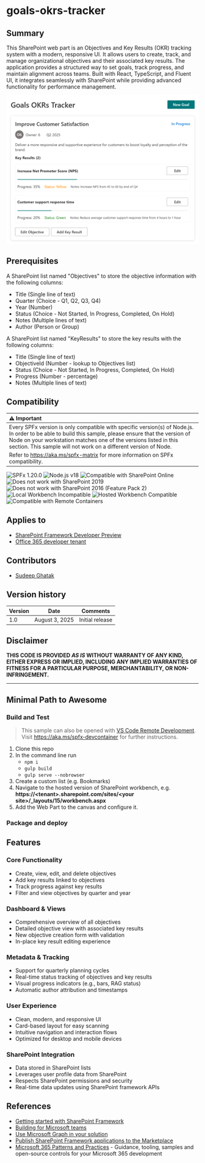 # goals-okrs-tracker

## Summary

This SharePoint web part is an Objectives and Key Results (OKR) tracking system with a modern, responsive UI. It allows users to create, track, and manage organizational objectives and their associated key results. The application provides a structured way to set goals, track progress, and maintain alignment across teams. Built with React, TypeScript, and Fluent UI, it integrates seamlessly with SharePoint while providing advanced functionality for performance management.

![OKR Dashboard](./assets/Screenshot.png)


## Prerequisites

A SharePoint list named "Objectives" to store the objective information with the following columns:

 - Title (Single line of text)
 - Quarter (Choice - Q1, Q2, Q3, Q4)
 - Year (Number)
 - Status (Choice - Not Started, In Progress, Completed, On Hold)
 - Notes (Multiple lines of text)
 - Author (Person or Group)

A SharePoint list named "KeyResults" to store the key results with the following columns:

 - Title (Single line of text)
 - ObjectiveId (Number - lookup to Objectives list)
 - Status (Choice - Not Started, In Progress, Completed, On Hold)
 - Progress (Number - percentage)
 - Notes (Multiple lines of text)

## Compatibility

| :warning: Important          |
|:---------------------------|
| Every SPFx version is only compatible with specific version(s) of Node.js. In order to be able to build this sample, please ensure that the version of Node on your workstation matches one of the versions listed in this section. This sample will not work on a different version of Node.|
|Refer to <https://aka.ms/spfx-matrix> for more information on SPFx compatibility.   |

![SPFx 1.20.0](https://img.shields.io/badge/SPFx-1.20.0-green.svg)
![Node.js v18](https://img.shields.io/badge/Node.js-v18-green.svg)
![Compatible with SharePoint Online](https://img.shields.io/badge/SharePoint%20Online-Compatible-green.svg)
![Does not work with SharePoint 2019](https://img.shields.io/badge/SharePoint%20Server%202019-Incompatible-red.svg "SharePoint Server 2019 requires SPFx 1.4.1 or lower")
![Does not work with SharePoint 2016 (Feature Pack 2)](https://img.shields.io/badge/SharePoint%20Server%202016%20(Feature%20Pack%202)-Incompatible-red.svg "SharePoint Server 2016 Feature Pack 2 requires SPFx 1.1")
![Local Workbench Incompatible](https://img.shields.io/badge/Local%20Workbench-Incompatible-red.svg)
![Hosted Workbench Compatible](https://img.shields.io/badge/Hosted%20Workbench-Compatible-green.svg)
![Compatible with Remote Containers](https://img.shields.io/badge/Remote%20Containers-Compatible-green.svg)

## Applies to

- [SharePoint Framework Developer Preview](https://learn.microsoft.com/sharepoint/dev/spfx/sharepoint-framework-overview)
- [Office 365 developer tenant](https://learn.microsoft.com/sharepoint/dev/spfx/set-up-your-developer-tenant)

## Contributors

- [Sudeep Ghatak](https://github.com/sudeepghatak)

## Version history

|Version|Date|Comments|
|-------|----|--------|
|1.0|August 3, 2025|Initial release|

## Disclaimer

**THIS CODE IS PROVIDED _AS IS_ WITHOUT WARRANTY OF ANY KIND, EITHER EXPRESS OR IMPLIED, INCLUDING ANY IMPLIED WARRANTIES OF FITNESS FOR A PARTICULAR PURPOSE, MERCHANTABILITY, OR NON-INFRINGEMENT.**

---

## Minimal Path to Awesome

### Build and Test

> This sample can also be opened with [VS Code Remote Development](https://code.visualstudio.com/docs/remote/remote-overview). Visit <https://aka.ms/spfx-devcontainer> for further instructions.

1. Clone this repo
1. In the command line run
    - `npm i`
    - `gulp build`
    - `gulp serve --nobrowser`
1. Create a custom list (e.g. Bookmarks)
1. Navigate to the hosted version of SharePoint workbench, e.g. **https://\<tenant>.sharepoint.com/sites/\<your site>/_layouts/15/workbench.aspx**
1. Add the Web Part to the canvas and configure it.

### Package and deploy

## Features

### Core Functionality
- Create, view, edit, and delete objectives  
- Add key results linked to objectives  
- Track progress against key results  
- Filter and view objectives by quarter and year  

### Dashboard & Views
- Comprehensive overview of all objectives  
- Detailed objective view with associated key results  
- New objective creation form with validation  
- In-place key result editing experience  

### Metadata & Tracking
- Support for quarterly planning cycles  
- Real-time status tracking of objectives and key results  
- Visual progress indicators (e.g., bars, RAG status)  
- Automatic author attribution and timestamps  

### User Experience
- Clean, modern, and responsive UI  
- Card-based layout for easy scanning  
- Intuitive navigation and interaction flows  
- Optimized for desktop and mobile devices  

### SharePoint Integration
- Data stored in SharePoint lists  
- Leverages user profile data from SharePoint  
- Respects SharePoint permissions and security  
- Real-time data updates using SharePoint framework APIs  


## References

- [Getting started with SharePoint Framework](https://docs.microsoft.com/en-us/sharepoint/dev/spfx/set-up-your-developer-tenant)
- [Building for Microsoft teams](https://docs.microsoft.com/en-us/sharepoint/dev/spfx/build-for-teams-overview)
- [Use Microsoft Graph in your solution](https://docs.microsoft.com/en-us/sharepoint/dev/spfx/web-parts/get-started/using-microsoft-graph-apis)
- [Publish SharePoint Framework applications to the Marketplace](https://docs.microsoft.com/en-us/sharepoint/dev/spfx/publish-to-marketplace-overview)
- [Microsoft 365 Patterns and Practices](https://aka.ms/m365pnp) - Guidance, tooling, samples and open-source controls for your Microsoft 365 development
